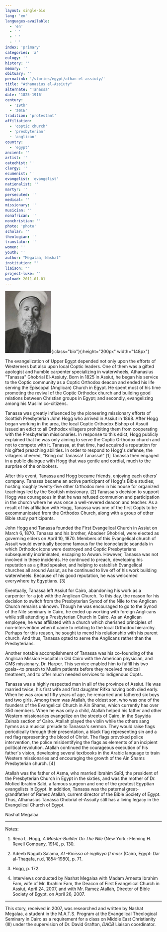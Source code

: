 ```yaml
---
layout: single-bio
lang: 'en'
languages-available:
  - 'en'
  - ' '
  - ' '
  - ' '
index: 'primary'
categories: 'a'
eulogy: ''
history: ''
memory: ''
obituary: ''
permalink: '/stories/egypt/athan-el-assiuty/'
title: "Athanasius el-Assiuty"
alternate: "Tanassa"
date: '1825-1916'
century:
  - '19th'
  - '20th'
tradition: 'protestant'
affiliation:
  - 'coptic church'
  - 'presbyterian'
  - 'anglican'
country:
  - 'egypt'
ancient: ''
artist: ''
catechist: ''
clergy: ''
ecumenist: ''
evangelist: 'evangelist'
nationalist: ''
martyr: ''
persecuted: ''
medical: ''
missionary: ''
musician: ''
nonafrican: ''
nonchristian: ''
photo: 'photo'
scholar: ''
theologian: ''
translator: ''
women: ''
youth: ''
author: "Megalaa, Nashat"
institution: ""
liaison: ""
project-luke: ''
upload: 2011-01-01
---
```


![Athanasius el-Assuity](/images/bio-pics/egypt/athan-el-assiuty/athanasius-el-assuityREV.jpg){:class="bio"}{:height="200px" width="148px"}

The evangelization of Upper Egypt depended not only upon the efforts of Westerners but also upon local Coptic leaders.  One of them was a gifted apologist and humble carpenter specializing in waterwheels, Athanasius "Tanassa" Ghobrial El-Assiuty.  Born in 1825 in Assiut, he began his service to the Coptic community as a Coptic Orthodox deacon and ended his life serving the Episcopal (Anglican) Church in Egypt. He spent most of his time promoting the revival of the Coptic Orthodox church and building good relations between Christian groups in Egypt; and secondly, evangelizing among his Muslim co-citizens.

Tanassa was greatly influenced by the pioneering missionary efforts of Scottish Presbyterian John Hogg who arrived in Assiut in 1868.  After Hogg began working in the area, the local Coptic Orthodox Bishop of Assuit issued an edict to all Orthodox villagers prohibiting them from cooperating with the Presbyterian missionaries.  In response to this edict, Hogg publicly explained that he was only aiming to serve the Coptic Orthodox church and not to compete with it.   Tanassa, at that time, had acquired a reputation for his gifted preaching abilities.   In order to respond to Hogg's defense, the villagers cheered, "Bring out Tanassa! Tanassa!" [1]  Tanassa then engaged in a public dialogue with Hogg that was gentle and cordial, much to the surprise of the onlookers.

After this event, Tanassa and Hogg became friends, enjoying each others' company.  Tanassa became an active participant of Hogg's Bible studies; hosting roughly twenty-five other Orthodox men in his house for organized teachings led by the Scottish missionary. [2] Tanassa's decision to support Hogg was courageous in that he was refused communion and participation in the church where he was once a well-revered deacon and teacher.  As a result of his affiliation with Hogg, Tanassa was one of the first Copts to be excommunicated from the Orthodox Church, along with a group of other Bible study participants.

John Hogg and Tanassa founded the First Evangelical Church in Assiut on March 6, 1870.  Tanassa and his brother, Abadeer Ghobriel, were elected as governing elders on April 10, 1870.  Members of this Evangelical church of Assuit would eventually become famous for the iconoclastic scandals in which Orthodox icons were destroyed and Coptic Presbyterians subsequently incriminated, escaping to Aswan.  However, Tanassa was not involved in these incidents.  He continued to preach, developing his reputation as a gifted speaker, and helping to establish Evangelical churches all around Assiut, as he continued to live off of his work building waterwheels.  Because of his good reputation, he was welcomed everywhere by Egyptians. [3]

Eventually, Tanassa left Assiut for Cairo, abandoning his work as a carpenter for a job with the Anglican Church.  To this day, the reason for his decision to switch from the Presbyterian Synod of the Nile to the Anglican Church remains unknown.  Though he was encouraged to go to the Synod of the Nile seminary in Cairo, he ended up working with foreign Anglicans while still attending a Presbyterian Church in Cairo.  As an Anglican employee, he was affiliated with a church which cherished principles of non-intervention when it came to relating to the local Orthodox hierarchy. Perhaps for this reason, he sought to mend his relationship with his parent church.  And thus, Tanassa opted to serve the Anglicans rather than the Presbyterians.

Another notable accomplishment of Tanassa was his co-founding of the Anglican Mission Hospital in Old Cairo with the American physician, and CMS missionary, Dr. Harper. This service enabled him to fulfill his two goals--to preach to Muslim patients before they received medical treatment, and to offer much needed services to indigenous Copts.

Tanassa was a highly respected man in all of the province of Assiut. He was married twice, his first wife and first daughter Rifka having both died early. When he was around fifty years of age, he remarried and fathered six boys and two girls.  Among them was Atallah, the oldest son, who  was one of the founders of the Evangelical Church in Ain Shams, which currently has over 350 members.  When he was only a child, Atallah helped his father and other Western missionaries evangelize on the streets of Cairo, in the Sayyida Zeinab section of Cairo.  Atallah played the violin while the others sang hymns as a musical prelude to Tanassa's sermon.  They would raise flags periodically through their presentation, a black flag representing sin and a red flag representing the blood of Christ.  The flags provoked police intervention, the police misidentifying the flags as elements of an incipient political revolution. Atallah continued the courageous execution of his father's vision, developing several textbooks in the Arabic language to train Western missionaries and encouraging the growth of the Ain Shams Presbyterian church. [4]

Atallah was the father of Asma, who married Ibrahim Saïd, the president of the Presbyterian Church in Egypt in the sixties, and was the mother of Dr. Mofied Ibrahim Saïd, a famous surgeon and one of the greatest Egyptian evangelists in Egypt.  In addition, Tanassa was the paternal great-grandfather of Ramez Atallah, current director of the Bible Society of Egypt.  Thus, Athanasius Tanassa Ghobrial el-Assuity still has a living legacy in the Evangelical Church of Egypt.

Nashat Megalaa

---

Notes:

1. Rena L. Hogg,  *A Master-Builder On The Nile* (New York : Fleming H. Revell Company, 1914),  p. 130.

2. Adeeb Naguib Salama, *Al -Kin&#299;ssa al-ingiliyya fI masr* (Cairo, Egypt: Dar al-Thaqafa, n.d, 1854-1980), p. 71.

3. Hogg, p. 172.

4. Interviews conducted by Nashat Megalaa with Madam Arnesta Ibrahim Fam, wife of Mr. Ibrahim Fam, the Deacon of First Evangelical Church in Assiut, April 24, 2007, and with Mr. Ramez Atallah, Director of Bible Society of Egypt, on April 26, 2007.

---

This story, received in 2007, was researched and written by Nashat Megalaa, a student in the M.A.T.S. Program at the Evangelical Theological Seminary in Cairo as a requirement for a class on Middle East Christianity (III) under the supervision of Dr. David Grafton, *DACB* Liaison coordinator.
